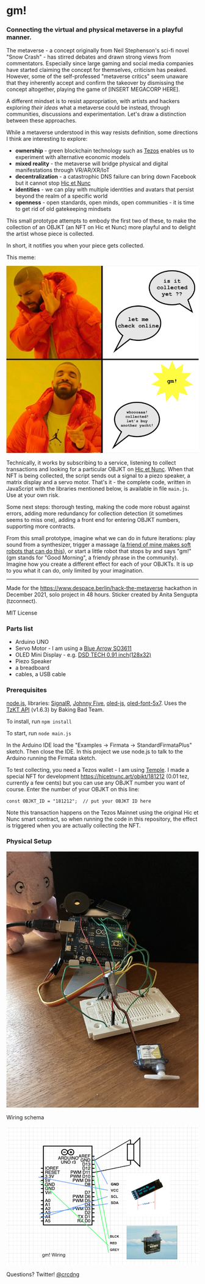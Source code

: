 # gm!

### Connecting the virtual and physical metaverse in a playful manner.

The metaverse - a concept originally from Neil Stephenson's sci-fi novel "Snow Crash" - has stirred debates and drawn strong views from commentators. Especially since large gaming and social media companies have started claiming the concept for themselves, criticism has peaked. However, some of the self-professed "metaverse critics" seem unaware that they inherently accept and confirm the takeover by dismissing the concept altogether, playing the game of [INSERT MEGACORP HERE]. 

A different mindset is to resist appropriation, with artists and hackers exploring *their ideas* what a metaverse could be instead, through communities, discussions and experimentation. Let's draw a distinction between these approaches. 

While a metaverse understood in this way resists definition, some directions I think are interesting to explore:
   
* **ownership** - green blockchain technology such as [Tezos](https://tezos.com/) enables us to experiment with alternative economic models 
* **mixed reality** - the metaverse will bridge physical and digital manifestations through VR/AR/XR/IoT 
* **decentralization** - a catastrophic DNS failure can bring down Facebook but it cannot stop [Hic et Nunc](https://github.com/i3games/hen-timeline/blob/main/timeline.md)
* **identities** - we can play with multiple identities and avatars that persist beyond the realm of a specific world 
* **openness** - open standards, open minds, open communities - it is time to get rid of old gatekeeping mindsets

This small prototype attempts to embody the first two of these, to make the collection of an OBJKT (an NFT on Hic et Nunc) more playful and to delight the artist whose piece is collected. 

In short, it notifies you when your piece gets collected. 

This meme:

![](assets/meme.jpg)

Technically, it works by subscribing to a service, listening to collect transactions and looking for a particular OBJKT on [Hic et Nunc](https://hicetnunc.art/). When that NFT is being collected, the script sends out a signal to a piezo speaker, a matrix display and a servo motor. That's it - the complete code, written in JavaScript with the libraries mentioned below, is available in file `main.js`. Use at your own risk.

Some next steps: thorough testing, making the code more robust against errors, adding more redundancy for collection detection (it sometimes seems to miss one), adding a front end for entering OBJKT numbers, supporting more contracts.    

From this small prototype, imagine what we can do in future iterations: play sound from a synthesizer, trigger a massage ([a friend of mine makes soft robots that can do this](https://feuetbois.net/)), or start a little robot that stops by and says "gm!" (gm stands for "Good Morning", a friendy phrase in the community). Imagine how you create a different effect for each of your OBJKTs. It is up to you what it can do, only limited by your imagination.  

---

Made for the https://www.despace.berlin/hack-the-metaverse hackathon in December 2021, solo project in 48 hours. 
Sticker created by Anita Sengupta (tzconnect).

MIT License 

### Parts list

* Arduino UNO 
* Servo Motor - I am using a [Blue Arrow SO3611](https://servodatabase.com/servo/blue-arrow/s03611)
* OLED Mini Display - e.g. [DSD TECH 0.91 inch(128x32)](http://www.dsdtech-global.com/2018/05/iic-oled-lcd-u8glib.html) 
* Piezo Speaker
* a breadboard
* cables, a USB cable

### Prerequisites

[node.js](https://nodejs.org/en/), libraries: [SignalR](https://www.npmjs.com/package/@microsoft/signalr), [Johnny Five](http://johnny-five.io/), [oled-js](https://github.com/noopkat/oled-js), [oled-font-5x7](https://github.com/noopkat/oled-font-5x7). Uses the [TzKT API](https://api.tzkt.io/) (v1.6.3) by Baking Bad Team.

To install, run 
`npm install`

To start, run
`node main.js`

In the Arduino IDE load the "Examples -> Firmata -> StandardFirmataPlus" sketch. Then close the IDE. In this project we use node.js to talk to the Arduino running the Firmata sketch. 

To test collecting, you need a Tezos wallet - I am using [Temple](https://templewallet.com/). I made a special NFT for development https://hicetnunc.art/objkt/181212 (0.01 tez, currently a few cents) but you can use any OBJKT number you want of course. Enter the number of your OBJKT on this line:

```
const OBJKT_ID = "181212";  // put your OBJKT ID here
```

Note this transaction happens on the Tezos Mainnet using the original Hic et Nunc smart contract, so when running the code in this repository, the effect is triggered when you are actually collecting the NFT.  

### Physical Setup

![](assets/physical_setup.jpg)

Wiring schema

![](assets/arduino_schema.jpg)

Questions? Twitter! [@crcdng](https://twitter.com/crcdng)


